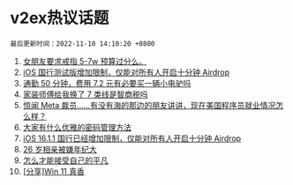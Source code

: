 # v2ex热议话题

`最后更新时间：2022-11-10 14:10:20 +0800`

1. [女朋友要求戒指 5-7w 预算过分么。](https://www.v2ex.com/t/893975)
1. [iOS 国行测试版增加限制，仅能对所有人开启十分钟 Airdrop](https://www.v2ex.com/t/893929)
1. [通勤 50 分钟，费用 7.2 元有必要买一辆小电驴吗](https://www.v2ex.com/t/894028)
1. [家装师傅给我换了 7 类线是智商税吗](https://www.v2ex.com/t/893852)
1. [惊闻 Meta 裁员……有没有海的那边的朋友讲讲，现在美国程序员就业情况怎么样？](https://www.v2ex.com/t/893942)
1. [大家有什么优雅的密码管理方法](https://www.v2ex.com/t/893857)
1. [iOS 16.1.1 国行已经增加限制，仅能对所有人开启十分钟 Airdrop](https://www.v2ex.com/t/894007)
1. [26 岁相亲被嫌年纪大](https://www.v2ex.com/t/893863)
1. [怎么才能接受自己的平凡](https://www.v2ex.com/t/894016)
1. [[分享]Win 11 真香](https://www.v2ex.com/t/893847)

